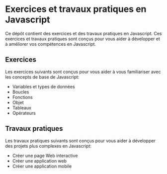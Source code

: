 # Exercices et travaux pratiques en Javascript

Ce dépôt contient des exercices et des travaux pratiques en Javascript. Ces exercices et travaux pratiques sont conçus pour vous aider à développer et à améliorer vos compétences en Javascript.

## Exercices

Les exercices suivants sont conçus pour vous aider à vous familiariser avec les concepts de base de Javascript:

- Variables et types de données
- Boucles
- Fonctions
- Objet
- Tableaux
- Opérateurs

## Travaux pratiques

Les travaux pratiques suivants sont conçus pour vous aider à développer des projets plus complexes en Javascript:

- Créer une page Web interactive
- Créer une application web
- Créer une application mobile
